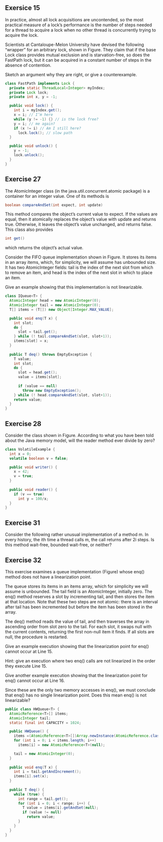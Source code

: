 ## Exersice 15
In practice, almost all lock acquisitions are uncontended, so the most practical measure of a lock’s performance is the number of steps needed for a thread to acquire a lock when no other thread is concurrently trying to acquire the lock.

Scientists at Cantaloupe-Melon University have devised the following “wrapper” for an arbitrary lock, shown in Figure. They claim that if the base Lock class provides mutual exclusion and is starvation-free, so does the FastPath lock, but it can be acquired in a constant number of steps in the absence of contention.

Sketch an argument why they are right, or give a counterexample.

``` JAVA
class FastPath implements Lock {
  private static ThreadLocal<Integer> myIndex;
  private Lock lock;
  private int x, y = -1;

  public void lock() {
    int i = myIndex.get();
    x = i; // I’m here
    while (y != -1) {} // is the lock free?
    y = i; // me again?
    if (x != i) // Am I still here?
      lock.lock(); // slow path
  }

  public void unlock() {
    y = -1;
    lock.unlock();
  }
}
```

## Exercise 27
The AtomicInteger class (in the java.util.concurrent.atomic package) is a container for an integer value. One of its methods is

``` JAVA
boolean compareAndSet(int expect, int update)
```

This method compares the object’s current value to expect. If the values are equal, then it atomically replaces the object’s value with update and returns true. Otherwise, it leaves the object’s value unchanged, and returns false. This class also provides

``` JAVA
int get()
```

which returns the object’s actual value.

Consider the FIFO queue implementation shown in Figure. It stores its items in an array items, which, for simplicity, we will assume has unbounded size. It has two AtomicInteger fields: tail is the index of the next slot from which to remove an item, and head is the index of the next slot in which to place an item.

Give an example showing that this implementation is not linearizable.

``` JAVA
class IQueue<T> {
  AtomicInteger head = new AtomicInteger(0);
  AtomicInteger tail = new AtomicInteger(0);
  T[] items = (T[]) new Object[Integer.MAX_VALUE];

  public void enq(T x) {
    int slot;
    do {
      slot = tail.get();
    } while (! tail.compareAndSet(slot, slot+1));
    items[slot] = x;
  }
  
  public T deq() throws EmptyException {
    T value;
    int slot;
    do {
      slot = head.get();
      value = items[slot];
    
      if (value == null)
        throw new EmptyException();
    } while (! head.compareAndSet(slot, slot+1));
    return value;
  }
}
```

## Exercise 28
Consider the class shown in Figure. According to what you have been told about the Java memory model, will the reader method ever divide by zero?

``` JAVA
class VolatileExample {
  int x = 0;
  volatile boolean v = false;

  public void writer() {
    x = 42;
    v = true;
  }
  
  public void reader() {
    if (v == true)
      int y = 100/x;
  }
}
```

## Exercise 31
Consider the following rather unusual implementation of a method m. In every history, the ith time a thread calls m, the call returns after 2i steps. Is this method wait-free, bounded wait-free, or neither?

## Exercise 32
This exercise examines a queue implementation (Figure) whose enq() method does not have a linearization point.

The queue stores its items in an items array, which for simplicity we will assume is unbounded. The tail field is an AtomicInteger, initially zero. The enq() method reserves a slot by incrementing tail, and then stores the item at that location. Note that these two steps are not atomic: there is an interval after tail has been incremented but before the item has been stored in the array.

The deq() method reads the value of tail, and then traverses the array in ascending order from slot zero to the tail. For each slot, it swaps null with the current contents, returning the first non-null item it finds. If all slots are null, the procedure is restarted.

Give an example execution showing that the linearization point for enq() cannot occur at Line 15.

Hint: give an execution where two enq() calls are not linearized in the order they execute Line 15.

Give another example execution showing that the linearization point for enq() cannot occur at Line 16.

Since these are the only two memory accesses in enq(), we must conclude that enq() has no single linearization point. Does this mean enq() is not linearizable?

``` JAVA
public class HWQueue<T> {
  AtomicReference<T>[] items;
  AtomicInteger tail;
  static final int CAPACITY = 1024;

  public HWQueue() {
    items =(AtomicReference<T>[])Array.newInstance(AtomicReference.class, CAPACITY);
    for (int i = 0; i < items.length; i++)
      items[i] = new AtomicReference<T>(null);

    tail = new AtomicInteger(0);
  }
  
  public void enq(T x) {
    int i = tail.getAndIncrement();
    items[i].set(x);
  }
  
  public T deq() {
    while (true) {
      int range = tail.get();
      for (int i = 0; i < range; i++) {
        T value = items[i].getAndSet(null);
        if (value != null)
          return value;
      }
    }
  }
}
```
